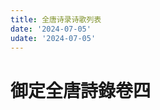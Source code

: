 ```yaml
---
title: 全唐诗录诗歌列表
date: '2024-07-05'
udate: '2024-07-05'
---
```

# 御定全唐詩錄卷四

<PoemList :list="poems" :authorMap="authorMap" />


<script setup>
const chapter = '卷四';
import poems from '/data/qtsl/卷四/poems.json'
import authorMap from '/data/qtsl/卷四/author.json'
</script>
